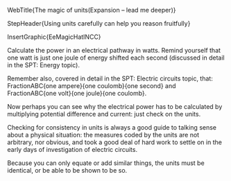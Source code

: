 WebTitle{The magic of units(Expansion &ndash; lead me deeper)}

StepHeader{Using units carefully can help you reason fruitfully}

InsertGraphic{EeMagicHatINCC}

Calculate the power in an electrical pathway in watts. Remind yourself that one watt is just one joule of energy shifted each second (discussed in detail in the SPT: Energy topic).

Remember also, covered in detail in the SPT: Electric circuits topic, that: FractionABC{one ampere}{one coulomb}{one second} and FractionABC{one volt}{one joule}{one coulomb}.

Now perhaps you can see why the electrical power has to be calculated by multiplying potential difference and current: just check on the units.

Checking for consistency in units is always a good guide to talking sense about a physical situation: the measures coded by the units are not arbitrary, nor obvious, and took a good deal of hard work to settle on in the early days of investigation of electric circuits.

Because you can only equate or add similar things, the units must be identical, or be able to be shown to be so.

